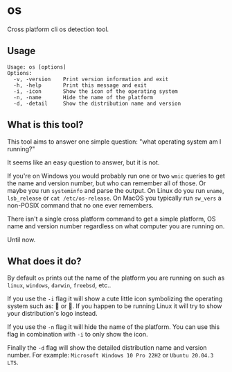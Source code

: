 # os

Cross platform cli os detection tool.

## Usage

    Usage: os [options]
    Options:
      -v, -version    Print version information and exit
      -h, -help       Print this message and exit
      -i, -icon       Show the icon of the operating system
      -n, -name       Hide the name of the platform
      -d, -detail     Show the distribution name and version

## What is this tool?

This tool aims to answer one simple question: "what operating system am I running?"

It seems like an easy question to answer, but it is not.

If you're on Windows you would probably run one or two `wmic` queries to get the name and version number, but who can remember all of those. Or maybe you run `systeminfo` and parse the output. On Linux do you run `uname`, `lsb_release` or `cat /etc/os-release`. On MacOS you typically run `sw_vers` a non-POSIX command that no one ever remembers.

There isn't a single cross platform command to get a simple platform, OS name and version number regardless on what computer you are running on.

Until now.

## What does it do?

By default `os` prints out the name of the platform you are running on such as `linux`, `windows`, `darwin`, `freebsd`, etc..

If you use the `-i` flag it will show a cute little icon symbolizing the operating system such as:  or
. If you happen to be running Linux it will try to show your distribution's logo instead.

If you use the `-n` flag it will hide the name of the platform. You can use this flag in combination with `-i` to only show the icon.

Finally the `-d` flag will show the detailed distribution name and version number. For example: `Microsoft Windows 10 Pro 22H2` or `Ubuntu 20.04.3 LTS`.


    

